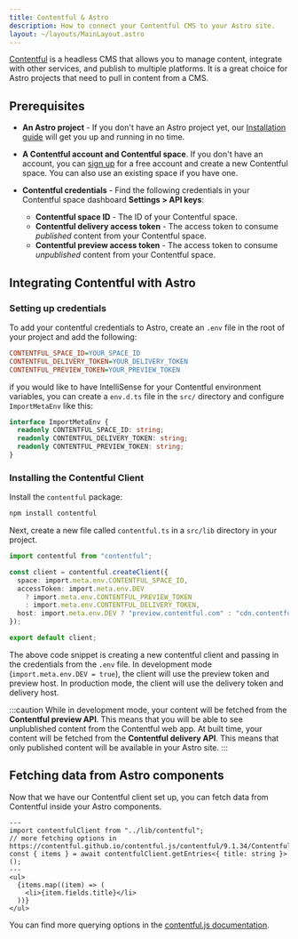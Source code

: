 ```yaml
---
title: Contentful & Astro
description: How to connect your Contentful CMS to your Astro site.
layout: ~/layouts/MainLayout.astro
---
```


[Contentful](https://www.contentful.com/) is a headless CMS that allows you to manage content, integrate with other services, and publish to multiple platforms. It is a great choice for Astro projects that need to pull in content from a CMS.

## Prerequisites

- **An Astro project** - If you don't have an Astro project yet, our [Installation guide](/en/install/auto/) will get you up and running in no time.

- **A Contentful account and Contentful space**. If you don't have an account, you can [sign up](https://www.contentful.com/sign-up/) for a free account and create a new Contentful space. You can also use an existing space if you have one.

- **Contentful credentials** - Find the following credentials in your Contentful space dashboard **Settings > API keys**:

  - **Contentful space ID** - The ID of your Contentful space. 
  - **Contentful delivery access token** - The access token to consume _published_ content from your Contentful space.
  - **Contentful preview access token** - The access token to consume _unpublished_ content from your Contentful space.

## Integrating Contentful with Astro

### Setting up credentials

To add your contentful credentials to Astro, create an `.env` file in the root of your project and add the following:

```ini title=".env"
CONTENTFUL_SPACE_ID=YOUR_SPACE_ID
CONTENTFUL_DELIVERY_TOKEN=YOUR_DELIVERY_TOKEN
CONTENTFUL_PREVIEW_TOKEN=YOUR_PREVIEW_TOKEN
```

if you would like to have IntelliSense for your Contentful environment variables, you can create a `env.d.ts` file in the `src/` directory and configure `ImportMetaEnv` like this:

```ts title="src/env.d.ts"
interface ImportMetaEnv {
  readonly CONTENTFUL_SPACE_ID: string;
  readonly CONTENTFUL_DELIVERY_TOKEN: string;
  readonly CONTENTFUL_PREVIEW_TOKEN: string;
}
```

### Installing the Contentful Client

Install the `contentful` package:

```bash
npm install contentful
```

Next, create a new file called `contentful.ts` in a `src/lib` directory in your project.

```ts title="src/contentful.ts"
import contentful from "contentful";

const client = contentful.createClient({
  space: import.meta.env.CONTENTFUL_SPACE_ID,
  accessToken: import.meta.env.DEV
    ? import.meta.env.CONTENTFUL_PREVIEW_TOKEN
    : import.meta.env.CONTENTFUL_DELIVERY_TOKEN,
  host: import.meta.env.DEV ? "preview.contentful.com" : "cdn.contentful.com",
});

export default client;
```

The above code snippet is creating a new contentful client and passing in the credentials from the `.env` file. In development mode (`import.meta.env.DEV = true`), the client will use the preview token and preview host. In production mode, the client will use the delivery token and delivery host.

:::caution
While in development mode, your content will be fetched from the **Contentful preview API**. This means that you will be able to see unplublished content from the Contentful web app. At built time, your content will be fetched from the **Contentful delivery API**. This means that only published content will be available in your Astro site. 
:::

## Fetching data from Astro components

Now that we have our Contentful client set up, you can fetch data from Contentful inside your Astro components. 

```astro
---
import contentfulClient from "../lib/contentful";
// more fetching options in https://contentful.github.io/contentful.js/contentful/9.1.34/ContentfulClientAPI.html
const { items } = await contentfulClient.getEntries<{ title: string }>();
---
<ul>
  {items.map((item) => (
    <li>{item.fields.title}</li>
  ))}
</ul>
```

You can find more querying options in the [contentful.js documentation](https://contentful.github.io/contentful.js/contentful/9.1.34/ContentfulClientAPI.html).

